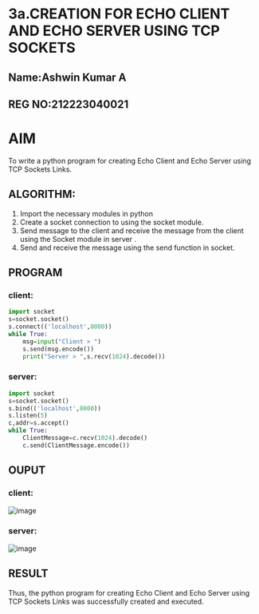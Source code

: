 # 3a.CREATION FOR ECHO CLIENT AND ECHO SERVER USING TCP SOCKETS
## Name:Ashwin Kumar A
## REG NO:212223040021
# AIM
To write a python program for creating Echo Client and Echo Server using TCP
Sockets Links.
## ALGORITHM:
1. Import the necessary modules in python
2. Create a socket connection to using the socket module.
3. Send message to the client and receive the message from the client using the Socket module in
 server .
4. Send and receive the message using the send function in socket.
## PROGRAM
### client:
```python
import socket
s=socket.socket()
s.connect(('localhost',8000))
while True:
    msg=input("Client > ")
    s.send(msg.encode())
    print("Server > ",s.recv(1024).decode())
```
### server:
```python
import socket
s=socket.socket()
s.bind(('localhost',8000))
s.listen(5)
c,addr=s.accept()
while True:
    ClientMessage=c.recv(1024).decode()
    c.send(ClientMessage.encode())
``` 
## OUPUT
### client:
![image](https://github.com/AshwinKumar-Saveetha/3a.Sockets_Creation_for_Echo_Client_and_Echo_Server/assets/155129814/0613a19d-ab5f-495a-9a14-79d021e4d318)

### server:
![image](https://github.com/AshwinKumar-Saveetha/3a.Sockets_Creation_for_Echo_Client_and_Echo_Server/assets/155129814/094d8ba2-3c67-4feb-aa54-a6a666bfb42b)


## RESULT
Thus, the python program for creating Echo Client and Echo Server using TCP Sockets Links 
was successfully created and executed.
